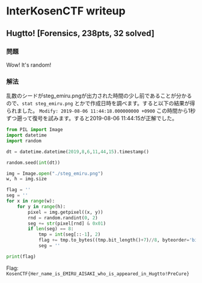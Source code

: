# InterKosenCTF writeup
## Hugtto! [Forensics, 238pts, 32 solved]
### 問題
Wow! It's random!


### 解法
乱数のシードがsteg_emiru.pngが出力された時間の少し前であることが分かるので、`stat steg_emiru.png` とかで作成日時を調べます。すると以下の結果が得られました。
`Modify: 2019-08-06 11:44:18.000000000 +0900`
この時間から1秒ずつ遡って復号を試みます。すると2019-08-06 11:44:15が正解でした。

```python
from PIL import Image
import datetime
import random

dt = datetime.datetime(2019,8,6,11,44,15).timestamp()

random.seed(int(dt))

img = Image.open("./steg_emiru.png")
w, h = img.size

flag = ''
seg = ''
for x in range(w):
    for y in range(h):
        pixel = img.getpixel((x, y))
        rnd = random.randint(0, 2)
        seg += str(pixel[rnd] & 0x01)
        if len(seg) == 8:
            tmp = int(seg[::-1], 2)
            flag += tmp.to_bytes((tmp.bit_length()+7)//8, byteorder='big').decode()
            seg = ''

print(flag)
```

Flag: `KosenCTF{Her_name_is_EMIRU_AISAKI_who_is_appeared_in_Hugtto!PreCure}`
